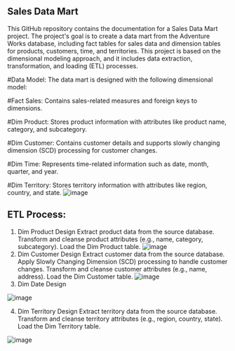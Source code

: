 ## Sales Data Mart
This GitHub repository contains the documentation for a Sales Data Mart project. The project's goal is to create a data mart from the Adventure Works database, including fact tables for sales data and dimension tables for products, customers, time, and territories. This project is based on the dimensional modeling approach, and it includes data extraction, transformation, and loading (ETL) processes.

#Data Model: 
The data mart is designed with the following dimensional model:

#Fact Sales: 
Contains sales-related measures and foreign keys to dimensions.

#Dim Product: 
Stores product information with attributes like product name, category, and subcategory.

#Dim Customer: 
Contains customer details and supports slowly changing dimension (SCD) processing for customer changes.

#Dim Time: 
Represents time-related information such as date, month, quarter, and year.

#Dim Territory: 
Stores territory information with attributes like region, country, and state.
![image](https://github.com/Mahmoud-khaled-m/Sales-Data-Mart/assets/85359683/6fa1b0d0-fbe1-4d91-b025-0ea83e87030e)

## ETL Process:
1. Dim Product Design Extract product data from the source database. Transform and cleanse product attributes (e.g., name, category, subcategory). Load the Dim Product table.
   ![image](https://github.com/Mahmoud-khaled-m/Sales-Data-Mart/assets/85359683/9926b77b-0ede-4e2f-914f-76bc7023fd16)
2. Dim Customer Design Extract customer data from the source database. Apply Slowly Changing Dimension (SCD) processing to handle customer changes. Transform and cleanse customer attributes (e.g., name, address). Load the Dim Customer table.
   ![image](https://github.com/Mahmoud-khaled-m/Sales-Data-Mart/assets/85359683/76815e09-bd35-414b-89ee-cbc71703e008)
3. Dim Date Design
   
![image](https://github.com/Mahmoud-khaled-m/Sales-Data-Mart/assets/85359683/ec7b520d-b882-47d9-8066-1817dd01c529)

4. Dim Territory Design Extract territory data from the source database. Transform and cleanse territory attributes (e.g., region, country, state). Load the Dim Territory table.

![image](https://github.com/Mahmoud-khaled-m/Sales-Data-Mart/assets/85359683/8c75e533-bc99-48d2-b40f-b9a8c670b574)
 

